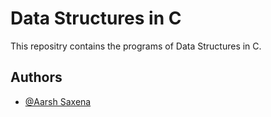 
# Data Structures in C

This repositry contains the programs of Data Structures in C. 


## Authors

- [@Aarsh Saxena](https://www.github.com/aarshsaxena)

